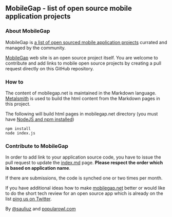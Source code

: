 ## MobileGap - list of open source mobile application projects

### About MobileGap
MobileGap is [a list of open sourced mobile application projects](http://www.mobilegap.net "list of open sourced mobile application projects") currated and managed by the community.

[MobileGap](http://www.mobilegap.net) web site is an open source project itself. You are welcome to contribute and add links to mobile open source projects by creating a pull request directly on this GitHub repository.

### How to
The content of mobilegap.net is maintained in the Markdown language. [Metalsmith](https://github.com/metalsmith/metalsmith) is used to build the html content from the Markdown pages in this project.

The following will build html pages in mobilegap.net directory (you must have [NodeJS and npm installed](https://nodejs.org/en/))

    npm install
    node index.js


### Contribute to MobileGap

In order to add link to your application source code, you have to issue the pull request to update the [index.md](https://github.com/sauliuz/mobilegap.net/blob/master/markdown/index.md "add the link to your open source application") page. **Please respect the order which is based on application name**.

If there are submissions, the code is synched one or two times per month.

If you have additional ideas how to make [mobilegap.net](http://www.mobilegap.net "www.mobilegap.net") better or would like to do the short tech review for an open source app which is already on the list [ping us on Twitter](https://twitter.com/mobilegap "MobileGap on Twitter").

By [@sauliuz](https://twitter.com/sauliuz) and [popularowl.com](http://www.popularowl.com "open source technologies, simplified")